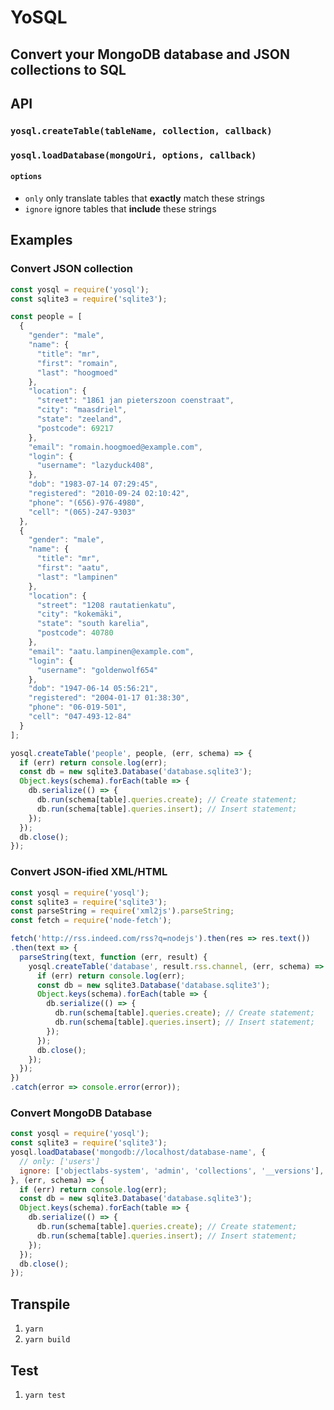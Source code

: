 # YoSQL

## Convert your MongoDB database and JSON collections to SQL

## API

### `yosql.createTable(tableName, collection, callback)`

### `yosql.loadDatabase(mongoUri, options, callback)`

#### `options`

* `only` only translate tables that **exactly** match these strings
* `ignore` ignore tables that **include** these strings

## Examples

### Convert JSON collection

```js
const yosql = require('yosql');
const sqlite3 = require('sqlite3');

const people = [
  {
    "gender": "male",
    "name": {
      "title": "mr",
      "first": "romain",
      "last": "hoogmoed"
    },
    "location": {
      "street": "1861 jan pieterszoon coenstraat",
      "city": "maasdriel",
      "state": "zeeland",
      "postcode": 69217
    },
    "email": "romain.hoogmoed@example.com",
    "login": {
      "username": "lazyduck408",
    },
    "dob": "1983-07-14 07:29:45",
    "registered": "2010-09-24 02:10:42",
    "phone": "(656)-976-4980",
    "cell": "(065)-247-9303"
  },
  {
    "gender": "male",
    "name": {
      "title": "mr",
      "first": "aatu",
      "last": "lampinen"
    },
    "location": {
      "street": "1208 rautatienkatu",
      "city": "kokemäki",
      "state": "south karelia",
      "postcode": 40780
    },
    "email": "aatu.lampinen@example.com",
    "login": {
      "username": "goldenwolf654"
    },
    "dob": "1947-06-14 05:56:21",
    "registered": "2004-01-17 01:38:30",
    "phone": "06-019-501",
    "cell": "047-493-12-84"
  }
];

yosql.createTable('people', people, (err, schema) => {
  if (err) return console.log(err);
  const db = new sqlite3.Database('database.sqlite3');
  Object.keys(schema).forEach(table => {
    db.serialize(() => {
      db.run(schema[table].queries.create); // Create statement;
      db.run(schema[table].queries.insert); // Insert statement;
    });
  });
  db.close();
});
```

### Convert JSON-ified XML/HTML

```js
const yosql = require('yosql');
const sqlite3 = require('sqlite3');
const parseString = require('xml2js').parseString;
const fetch = require('node-fetch');

fetch('http://rss.indeed.com/rss?q=nodejs').then(res => res.text())
.then(text => {
  parseString(text, function (err, result) {
    yosql.createTable('database', result.rss.channel, (err, schema) => {
      if (err) return console.log(err);
      const db = new sqlite3.Database('database.sqlite3');
      Object.keys(schema).forEach(table => {
        db.serialize(() => {
          db.run(schema[table].queries.create); // Create statement;
          db.run(schema[table].queries.insert); // Insert statement;
        });
      });
      db.close();
    });
  });
})
.catch(error => console.error(error));
```

### Convert MongoDB Database

```js
const yosql = require('yosql');
const sqlite3 = require('sqlite3');
yosql.loadDatabase('mongodb://localhost/database-name', {
  // only: ['users']
  ignore: ['objectlabs-system', 'admin', 'collections', '__versions'],
}, (err, schema) => {
  if (err) return console.log(err);
  const db = new sqlite3.Database('database.sqlite3');
  Object.keys(schema).forEach(table => {
    db.serialize(() => {
      db.run(schema[table].queries.create); // Create statement;
      db.run(schema[table].queries.insert); // Insert statement;
    });
  });
  db.close();
});
```

## Transpile

1. `yarn`
2. `yarn build`

## Test

1. `yarn test`
